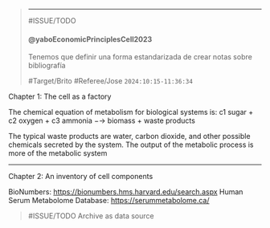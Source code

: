 > ***
> #ISSUE/TODO
> 
> #### @yaboEconomicPrinciplesCell2023
> 
> Tenemos que definir una forma estandarizada de crear notas sobre bibliografía
> 
> #Target/Brito #Referee/Jose 
> `2024:10:15-11:36:34`

Chapter 1: The cell as a factory

The chemical equation of metabolism for biological systems is:
c1 sugar + c2 oxygen + c3 ammonia −→ biomass + waste products

The typical waste products are water, carbon dioxide, and other possible chemicals secreted by the system.
The output of the metabolic process is more of the metabolic system

-------------------------------------------
Chapter 2: An inventory of cell components

BioNumbers: https://bionumbers.hms.harvard.edu/search.aspx
Human Serum Metabolome Database: https://serummetabolome.ca/
> #ISSUE/TODO  Archive as data source

